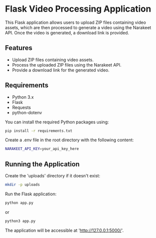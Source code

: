# Flask Video Processing Application

This Flask application allows users to upload ZIP files containing video assets, which are then processed to generate a video using the Narakeet API. Once the video is generated, a download link is provided.

## Features

- Upload ZIP files containing video assets.
- Process the uploaded ZIP files using the Narakeet API.
- Provide a download link for the generated video.

## Requirements

- Python 3.x
- Flask
- Requests
- python-dotenv

You can install the required Python packages using:

```bash
pip install -r requirements.txt
```

Create a .env file in the root directory with the following content:

```bash
NARAKEET_API_KEY=your_api_key_here
```
## Running the Application

Create the 'uploads' directory if it doesn't exist:

```bash
mkdir -p uploads
```

Run the Flask application:

```bash
python app.py
```

or

```bash
python3 app.py
```

The application will be accessible at 'http://127.0.0.1:5000/'.

